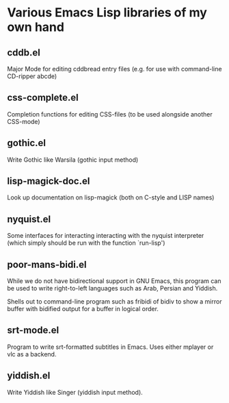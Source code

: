Various Emacs Lisp libraries of my own hand
===========================================

cddb.el
-------
Major Mode for editing cddbread entry files (e.g. for use with command-line CD-ripper abcde)

css-complete.el
---------------
Completion functions for editing CSS-files (to be used alongside another CSS-mode)

gothic.el
---------
Write Gothic like Warsila (gothic input method)

lisp-magick-doc.el
------------------
Look up documentation on lisp-magick (both on C-style and LISP names)

nyquist.el
----------
Some interfaces for interacting interacting with the nyquist interpreter (which
simply should be run with the function `run-lisp')

poor-mans-bidi.el
-----------------
While we do not have bidirectional support in GNU Emacs, this program can be used to write right-to-left languages such as Arab, Persian and Yiddish.

Shells out to command-line program such as fribidi of bidiv to show a mirror buffer with bidified output for a buffer in logical order.

srt-mode.el
-----------
Program to write srt-formatted subtitles in Emacs. Uses either mplayer or vlc as a backend. 

yiddish.el
----------
Write Yiddish like Singer (yiddish input method).

